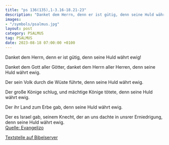 ```yaml
---
title: "ps 136(135),1-3.16-18.21-23"
description: "Danket dem Herrn, denn er ist gütig, denn seine Huld währt ewig!  Danket dem Gott aller Götter, danket dem Herrn aller Herren, denn seine Huld währt ewig.  Der sein Volk durch die Wüste führte, denn seine Huld währt ewig.  Der große Könige schlug, und mächtige Könige tötete, ...."
images:
- "/symbols/psalmus.jpg"
layout: post
category: PSALMUS
tag: PSALMUS
date: 2023-08-18 07:00:00 +0100
---
```

Danket dem Herrn, denn er ist gütig,
denn seine Huld währt ewig!

Danket dem Gott aller Götter,
danket dem Herrn aller Herren,
denn seine Huld währt ewig.

Der sein Volk durch die Wüste führte,
denn seine Huld währt ewig.

Der große Könige schlug,
und mächtige Könige tötete,
denn seine Huld währt ewig.<!--more-->

Der ihr Land zum Erbe gab,
denn seine Huld währt ewig.

Der es Israel gab, seinem Knecht,
der an uns dachte in unsrer Erniedrigung,
denn seine Huld währt ewig.<br>
[Quelle: Evangelizo](https://evangeliumtagfuertag.org/DE/gospel)

[Textstelle auf Bibelserver](https://www.bibleserver.com/EU/ps136(135),1-3.16-18.21-23)
